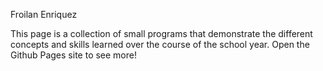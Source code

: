 Froilan Enriquez 

This page is a collection of small programs that demonstrate the different concepts and skills learned over the course of the school year. Open the Github Pages site to see more!